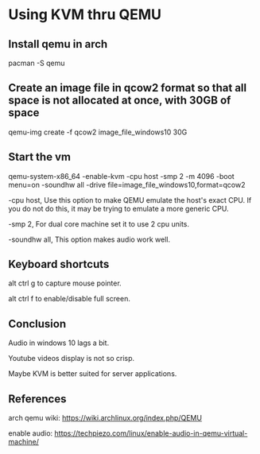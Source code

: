 # Using KVM thru QEMU

## Install qemu in arch
pacman -S qemu

## Create an image file in qcow2 format so that all space is not allocated at once, with 30GB of space
qemu-img create -f qcow2 image_file_windows10 30G

## Start the vm
qemu-system-x86_64 -enable-kvm -cpu host -smp 2 -m 4096 -boot menu=on -soundhw all -drive file=image_file_windows10,format=qcow2

-cpu host, Use this option to make QEMU emulate the host's exact CPU. If you do not do this, it may be trying to emulate a more generic CPU.

-smp 2, For dual core machine set it to use 2 cpu units.

-soundhw all, This option makes audio work well.

## Keyboard shortcuts
alt ctrl g to capture mouse pointer.

alt ctrl f to enable/disable full screen.

## Conclusion
Audio in windows 10 lags a bit.

Youtube videos display is not so crisp.

Maybe KVM is better suited for server applications.

## References
arch qemu wiki: https://wiki.archlinux.org/index.php/QEMU

enable audio: https://techpiezo.com/linux/enable-audio-in-qemu-virtual-machine/

